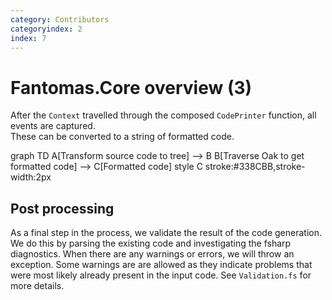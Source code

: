 ```yaml
---
category: Contributors
categoryindex: 2
index: 7
---
```

# Fantomas.Core overview (3)

After the `Context` travelled through the composed `CodePrinter` function, all events are captured.  
These can be converted to a string of formatted code.

<div class="mermaid text-center">
graph TD
    A[Transform source code to tree] --> B
    B[Traverse Oak to get formatted code] --> C[Formatted code]
    style C stroke:#338CBB,stroke-width:2px
 </div>

## Post processing

As a final step in the process, we validate the result of the code generation.  
We do this by parsing the existing code and investigating the fsharp diagnostics.
When there are any warnings or errors, we will throw an exception.
Some warnings are are allowed as they indicate problems that were most likely already present in the input code.
See `Validation.fs` for more details.

<fantomas-nav previous="{{fsdocs-previous-page-link}}" next="{{fsdocs-next-page-link}}"></fantomas-nav>
